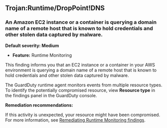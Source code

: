 Trojan:Runtime/DropPoint!DNS
----------------------------


### An Amazon EC2 instance or a container is querying a domain name of a remote host that is known to hold credentials and other stolen data captured by malware.


**Default severity: Medium**


 * **Feature:** Runtime Monitoring

This finding informs you that an EC2 instance or a container in your AWS environment is querying a domain name of a remote host that is known to hold credentials and other stolen data captured by malware.


The GuardDuty runtime agent monitors events from multiple resource types. To identify the potentially compromised resource, view **Resource type** in the findings panel in the GuardDuty console.


**Remediation recommendations:**


If this activity is unexpected, your resource might have been compromised. For more information, see [Remediating Runtime Monitoring findings](https://docs.aws.amazon.com/guardduty/latest/ug/guardduty-remediate-runtime-monitoring.html).

